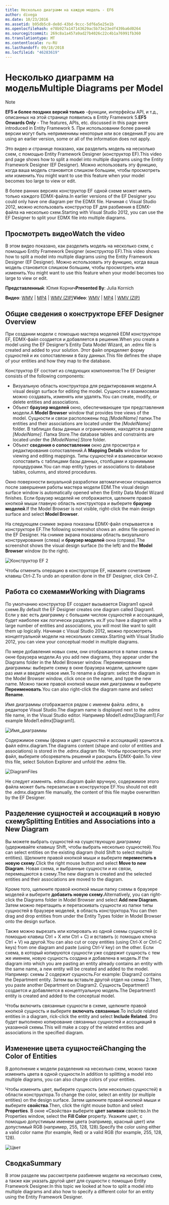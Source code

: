 ```yaml
---
title: Несколько диаграмм на каждую модель - EF6
author: divega
ms.date: 10/23/2016
ms.assetid: b95db5c8-de8d-43bd-9ccc-5df6a5e25e1b
ms.openlocfilehash: e78b927a147143629ac5b73e23edf439ba6d0264
ms.sourcegitcommit: 269c8a1a457a9ad27b4026c22c4b1a76991fb360
ms.translationtype: MT
ms.contentlocale: ru-RU
ms.lasthandoff: 09/18/2018
ms.locfileid: "46283619"
---
```

# <a name="multiple-diagrams-per-model"></a><span data-ttu-id="902b1-102">Несколько диаграмм на модель</span><span class="sxs-lookup"><span data-stu-id="902b1-102">Multiple Diagrams per Model</span></span>
> [!NOTE]
> <span data-ttu-id="902b1-103">**EF5 и более поздних версий только** -функции, интерфейсы API, и т.д., описанных на этой странице появились в Entity Framework 5.</span><span class="sxs-lookup"><span data-stu-id="902b1-103">**EF5 Onwards Only** - The features, APIs, etc. discussed in this page were introduced in Entity Framework 5.</span></span> <span data-ttu-id="902b1-104">При использовании более ранней версии могут быть неприменимы некоторые или все сведения.</span><span class="sxs-lookup"><span data-stu-id="902b1-104">If you are using an earlier version, some or all of the information does not apply.</span></span>

<span data-ttu-id="902b1-105">Это видео и странице показано, как разделить модель на несколько схем, с помощью Entity Framework Designer (конструктор EF).</span><span class="sxs-lookup"><span data-stu-id="902b1-105">This video and page shows how to split a model into multiple diagrams using the Entity Framework Designer (EF Designer).</span></span> <span data-ttu-id="902b1-106">Можно использовать эту функцию, когда ваша модель становится слишком большим, чтобы просмотреть или изменить.</span><span class="sxs-lookup"><span data-stu-id="902b1-106">You might want to use this feature when your model becomes too large to view or edit.</span></span>

<span data-ttu-id="902b1-107">В более ранних версиях конструктор EF одной схеме может иметь только каждого EDMX-файла.</span><span class="sxs-lookup"><span data-stu-id="902b1-107">In earlier versions of the EF Designer you could only have one diagram per the EDMX file.</span></span> <span data-ttu-id="902b1-108">Начиная с Visual Studio 2012, можно использовать конструктор EF для разбиения в EDMX-файла на несколько схем.</span><span class="sxs-lookup"><span data-stu-id="902b1-108">Starting with Visual Studio 2012, you can use the EF Designer to split your EDMX file into multiple diagrams.</span></span>

## <a name="watch-the-video"></a><span data-ttu-id="902b1-109">Просмотреть видео</span><span class="sxs-lookup"><span data-stu-id="902b1-109">Watch the video</span></span>
<span data-ttu-id="902b1-110">В этом видео показано, как разделить модель на несколько схем, с помощью Entity Framework Designer (конструктор EF).</span><span class="sxs-lookup"><span data-stu-id="902b1-110">This video shows how to split a model into multiple diagrams using the Entity Framework Designer (EF Designer).</span></span> <span data-ttu-id="902b1-111">Можно использовать эту функцию, когда ваша модель становится слишком большим, чтобы просмотреть или изменить.</span><span class="sxs-lookup"><span data-stu-id="902b1-111">You might want to use this feature when your model becomes too large to view or edit.</span></span>

<span data-ttu-id="902b1-112">**Представленный**: Юлия Корнич</span><span class="sxs-lookup"><span data-stu-id="902b1-112">**Presented By**: Julia Kornich</span></span>

<span data-ttu-id="902b1-113">**Видео**: [WMV](https://download.microsoft.com/download/5/C/2/5C2B52AB-5532-426F-B078-1E253341B5FA/HDI-ITPro-MSDN-winvideo-multiplediagrams.wmv) | [MP4](https://download.microsoft.com/download/5/C/2/5C2B52AB-5532-426F-B078-1E253341B5FA/HDI-ITPro-MSDN-mp4video-multiplediagrams.m4v) | [WMV (ZIP)](https://download.microsoft.com/download/5/C/2/5C2B52AB-5532-426F-B078-1E253341B5FA/HDI-ITPro-MSDN-winvideo-multiplediagrams.zip)</span><span class="sxs-lookup"><span data-stu-id="902b1-113">**Video**: [WMV](https://download.microsoft.com/download/5/C/2/5C2B52AB-5532-426F-B078-1E253341B5FA/HDI-ITPro-MSDN-winvideo-multiplediagrams.wmv) | [MP4](https://download.microsoft.com/download/5/C/2/5C2B52AB-5532-426F-B078-1E253341B5FA/HDI-ITPro-MSDN-mp4video-multiplediagrams.m4v) | [WMV (ZIP)](https://download.microsoft.com/download/5/C/2/5C2B52AB-5532-426F-B078-1E253341B5FA/HDI-ITPro-MSDN-winvideo-multiplediagrams.zip)</span></span>

## <a name="ef-designer-overview"></a><span data-ttu-id="902b1-114">Общие сведения о конструкторе EF</span><span class="sxs-lookup"><span data-stu-id="902b1-114">EF Designer Overview</span></span>

<span data-ttu-id="902b1-115">При создании модели с помощью мастера моделей EDM конструкторе EF, EDMX-файл создается и добавляется в решение.</span><span class="sxs-lookup"><span data-stu-id="902b1-115">When you create a model using the EF Designer’s Entity Data Model Wizard, an .edmx file is created and added to your solution.</span></span> <span data-ttu-id="902b1-116">Этот файл определяет форму сущностей и их сопоставлении в базу данных.</span><span class="sxs-lookup"><span data-stu-id="902b1-116">This file defines the shape of your entities and how they map to the database.</span></span>

<span data-ttu-id="902b1-117">Конструктор EF состоит из следующих компонентов:</span><span class="sxs-lookup"><span data-stu-id="902b1-117">The EF Designer consists of the following components:</span></span>

-   <span data-ttu-id="902b1-118">Визуальную область конструктора для редактирования модели.</span><span class="sxs-lookup"><span data-stu-id="902b1-118">A visual design surface for editing the model.</span></span> <span data-ttu-id="902b1-119">Сущности и взаимосвязи можно создавать, изменять или удалять.</span><span class="sxs-lookup"><span data-stu-id="902b1-119">You can create, modify, or delete entities and associations.</span></span>
-   <span data-ttu-id="902b1-120">Объект **браузер моделей** окно, обеспечивающее три представления модели.</span><span class="sxs-lookup"><span data-stu-id="902b1-120">A **Model Browser** window that provides tree views of the model.</span></span>  <span data-ttu-id="902b1-121">Сущности и связи расположены под *\[ModelName\]* папки.</span><span class="sxs-lookup"><span data-stu-id="902b1-121">The entities and their associations are located under the *\[ModelName\]* folder.</span></span> <span data-ttu-id="902b1-122">В таблицах базы данных и ограничениях, находятся в разделе  *\[ModelName\]*. Папка Store.</span><span class="sxs-lookup"><span data-stu-id="902b1-122">The database tables and constraints are located under the *\[ModelName\]*.Store folder.</span></span>
-   <span data-ttu-id="902b1-123">Объект **сведения о сопоставлении** окно для просмотра и редактирования сопоставлений.</span><span class="sxs-lookup"><span data-stu-id="902b1-123">A **Mapping Details** window for viewing and editing mappings.</span></span> <span data-ttu-id="902b1-124">Типы сущностей и взаимосвязи можно сопоставить с таблицами базы данных, столбцами и хранимыми процедурами.</span><span class="sxs-lookup"><span data-stu-id="902b1-124">You can map entity types or associations to database tables, columns, and stored procedures.</span></span> 

<span data-ttu-id="902b1-125">Окно поверхности визуальной разработки автоматически открывается после завершения работы мастера модели EDM.</span><span class="sxs-lookup"><span data-stu-id="902b1-125">The visual design surface window is automatically opened when the Entity Data Model Wizard finishes.</span></span> <span data-ttu-id="902b1-126">Если браузер моделей не отображается, щелкните правой кнопкой мыши главную область конструктора и выберите **браузер моделей**.</span><span class="sxs-lookup"><span data-stu-id="902b1-126">If the Model Browser is not visible, right-click the main design surface and select **Model Browser**.</span></span>

<span data-ttu-id="902b1-127">На следующем снимке экрана показаны EDMX-файл открывается в конструкторе EF.</span><span class="sxs-lookup"><span data-stu-id="902b1-127">The following screenshot shows an .edmx file opened in the EF Designer.</span></span> <span data-ttu-id="902b1-128">На снимке экрана показаны область визуального конструирования (слева) и **браузер моделей** окна (справа).</span><span class="sxs-lookup"><span data-stu-id="902b1-128">The screenshot shows the visual design surface (to the left) and the **Model Browser** window (to the right).</span></span>

![Конструктор EF 2](~/ef6/media/efdesigner2.png)

<span data-ttu-id="902b1-130">Чтобы отменить операцию в конструкторе EF, нажмите сочетание клавиш Ctrl-Z.</span><span class="sxs-lookup"><span data-stu-id="902b1-130">To undo an operation done in the EF Designer, click Ctrl-Z.</span></span>

## <a name="working-with-diagrams"></a><span data-ttu-id="902b1-131">Работа со схемами</span><span class="sxs-lookup"><span data-stu-id="902b1-131">Working with Diagrams</span></span>

<span data-ttu-id="902b1-132">По умолчанию конструктор EF создает вызывается Diagram1 одной схеме.</span><span class="sxs-lookup"><span data-stu-id="902b1-132">By default the EF Designer creates one diagram called Diagram1.</span></span> <span data-ttu-id="902b1-133">Если у вас есть диаграмму с большим числом сущностей и ассоциаций, будет наиболее как логически разделить их.</span><span class="sxs-lookup"><span data-stu-id="902b1-133">If you have a diagram with a large number of entities and associations, you will most like want to split them up logically.</span></span> <span data-ttu-id="902b1-134">Начиная с Visual Studio 2012, можно просмотреть концептуальной модели на нескольких схемах.</span><span class="sxs-lookup"><span data-stu-id="902b1-134">Starting with Visual Studio 2012, you can view your conceptual model in multiple diagrams.</span></span>   

<span data-ttu-id="902b1-135">По мере добавления новых схем, они отображаются в папке схемы в окне браузера модели.</span><span class="sxs-lookup"><span data-stu-id="902b1-135">As you add new diagrams, they appear under the Diagrams folder in the Model Browser window.</span></span> <span data-ttu-id="902b1-136">Переименование диаграммы: выберите схему в окне браузера модели, щелкните один раз имя и введите новое имя.</span><span class="sxs-lookup"><span data-stu-id="902b1-136">To rename a diagram: select the diagram in the Model Browser window, click once on the name, and type the new name.</span></span>  <span data-ttu-id="902b1-137">Можно также правой кнопкой мыши имя диаграммы и выберите **Переименовать**.</span><span class="sxs-lookup"><span data-stu-id="902b1-137">You can also right-click the diagram name and select **Rename**.</span></span>

<span data-ttu-id="902b1-138">Имя диаграммы отображается рядом с именем файла .edmx, в редакторе Visual Studio.</span><span class="sxs-lookup"><span data-stu-id="902b1-138">The diagram name is displayed next to the .edmx file name, in the Visual Studio editor.</span></span> <span data-ttu-id="902b1-139">Например Model1.edmx\[Diagram1\].</span><span class="sxs-lookup"><span data-stu-id="902b1-139">For example Model1.edmx\[Diagram1\].</span></span>

![Имя_диаграммы](~/ef6/media/diagramname.png)

<span data-ttu-id="902b1-141">Содержимое схемы (форма и цвет сущностей и ассоциаций) хранится в. файл edmx.diagram.</span><span class="sxs-lookup"><span data-stu-id="902b1-141">The diagrams content (shape and color of entities and associations) is stored in the .edmx.diagram file.</span></span> <span data-ttu-id="902b1-142">Чтобы просмотреть этот файл, выберите обозреватель решений и раскрыть EDMX-файл.</span><span class="sxs-lookup"><span data-stu-id="902b1-142">To view this file, select Solution Explorer and unfold the .edmx file.</span></span> 

![DiagramFiles](~/ef6/media/diagramfiles.png)

<span data-ttu-id="902b1-144">Не следует изменять. edmx.diagram файл вручную, содержимое этого файла может быть перезаписан в конструкторе EF.</span><span class="sxs-lookup"><span data-stu-id="902b1-144">You should not edit the .edmx.diagram file manually, the content of this file maybe overwritten by the EF Designer.</span></span>
 
## <a name="splitting-entities-and-associations-into-a-new-diagram"></a><span data-ttu-id="902b1-145">Разделение сущностей и ассоциаций в новую схему</span><span class="sxs-lookup"><span data-stu-id="902b1-145">Splitting Entities and Associations into a New Diagram</span></span>

<span data-ttu-id="902b1-146">Вы можете выбрать сущностей на существующую диаграмму (удерживайте клавишу Shift, чтобы выбрать несколько сущностей).</span><span class="sxs-lookup"><span data-stu-id="902b1-146">You can select entities on the existing diagram (hold Shift to select multiple entities).</span></span> <span data-ttu-id="902b1-147">Щелкните правой кнопкой мыши и выберите **переместить в новую схему**.</span><span class="sxs-lookup"><span data-stu-id="902b1-147">Click the right mouse button and select **Move to new Diagram**.</span></span> <span data-ttu-id="902b1-148">Новая схема, и выбранные сущности и их связи, перемещаются в схему.</span><span class="sxs-lookup"><span data-stu-id="902b1-148">The new diagram is created and the selected entities and their associations are moved to the diagram.</span></span>

<span data-ttu-id="902b1-149">Кроме того, щелкните правой кнопкой мыши папку схемы в браузере моделей и выберите **добавить новую схему.**</span><span class="sxs-lookup"><span data-stu-id="902b1-149">Alternatively, you can right-click the Diagrams folder in Model Browser and select **Add new Diagram.**</span></span> <span data-ttu-id="902b1-150">Затем можно перетащить и перетаскивать сущности из папки типы сущностей в браузере моделей, в область конструктора.</span><span class="sxs-lookup"><span data-stu-id="902b1-150">You can then drag and drop entities from under the Entity Types folder in Model Browser onto the design surface.</span></span>

<span data-ttu-id="902b1-151">Также можно вырезать или копировать из одной схемы сущностей (с помощью клавиш Ctrl + X или Ctrl + C) и вставить (с помощью ключа Ctrl + V) на другой.</span><span class="sxs-lookup"><span data-stu-id="902b1-151">You can also cut or copy entities (using Ctrl-X or Ctrl-C keys) from one diagram and paste (using Ctrl-V key) on the other.</span></span> <span data-ttu-id="902b1-152">Если схема, в который копируются сущности уже содержит сущность с тем же именем, новую сущность создана и добавлена в модель.</span><span class="sxs-lookup"><span data-stu-id="902b1-152">If the diagram into which you are pasting an entity already contains an entity with the same name, a new entity will be created and added to the model.</span></span>  <span data-ttu-id="902b1-153">Например: схемы 2 содержит сущность.</span><span class="sxs-lookup"><span data-stu-id="902b1-153">For example: Diagram2 contains the Department entity.</span></span> <span data-ttu-id="902b1-154">Затем вы вставьте другой отдел на схемы 2.</span><span class="sxs-lookup"><span data-stu-id="902b1-154">Then, you paste another Department on Diagram2.</span></span> <span data-ttu-id="902b1-155">Сущность Department1 создается и добавляется в концептуальную модель.</span><span class="sxs-lookup"><span data-stu-id="902b1-155">The Department1 entity is created and added to the conceptual model.</span></span>   

<span data-ttu-id="902b1-156">Чтобы включить связанные сущности в схеме, щелкните правой кнопкой сущность и выберите **включать связанные**.</span><span class="sxs-lookup"><span data-stu-id="902b1-156">To include related entities in a diagram, rick-click the entity and select **Include Related**.</span></span> <span data-ttu-id="902b1-157">Это будет выполнено копирование связанных сущностей и ассоциаций в указанной схемы.</span><span class="sxs-lookup"><span data-stu-id="902b1-157">This will make a copy of the related entities and associations in the specified diagram.</span></span>

## <a name="changing-the-color-of-entities"></a><span data-ttu-id="902b1-158">Изменение цвета сущностей</span><span class="sxs-lookup"><span data-stu-id="902b1-158">Changing the Color of Entities</span></span>

<span data-ttu-id="902b1-159">В дополнение к модели разделения на несколько схем, можно также изменить цвета в одной сущности.</span><span class="sxs-lookup"><span data-stu-id="902b1-159">In addition to splitting a model into multiple diagrams, you can also change colors of your entities.</span></span>

<span data-ttu-id="902b1-160">Чтобы изменить цвет, выберите сущность (или несколько сущностей) в области конструктора.</span><span class="sxs-lookup"><span data-stu-id="902b1-160">To change the color, select an entity (or multiple entities) on the design surface.</span></span> <span data-ttu-id="902b1-161">Затем щелкните правой кнопкой мыши и выберите **свойства**.</span><span class="sxs-lookup"><span data-stu-id="902b1-161">Then, click the right mouse button and select **Properties**.</span></span> <span data-ttu-id="902b1-162">В окне «Свойства» выберите **цвет заливки** свойство.</span><span class="sxs-lookup"><span data-stu-id="902b1-162">In the Properties window, select the **Fill Color** property.</span></span> <span data-ttu-id="902b1-163">Укажите цвет, с помощью допустимым именем цвета (например, красный цвет) или допустимый RGB (например, 255, 128, 128).</span><span class="sxs-lookup"><span data-stu-id="902b1-163">Specify the color using either a valid color name (for example, Red) or a valid RGB (for example, 255, 128, 128).</span></span> 

![Цвет](~/ef6/media/color.png)

## <a name="summary"></a><span data-ttu-id="902b1-165">Сводка</span><span class="sxs-lookup"><span data-stu-id="902b1-165">Summary</span></span>

<span data-ttu-id="902b1-166">В этом разделе мы рассмотрели разбиение модели на несколько схем, а также как указать другой цвет для сущности с помощью Entity Framework Designer.</span><span class="sxs-lookup"><span data-stu-id="902b1-166">In this topic we looked at how to split a model into multiple diagrams and also how to specify a different color for an entity using the Entity Framework Designer.</span></span> 
